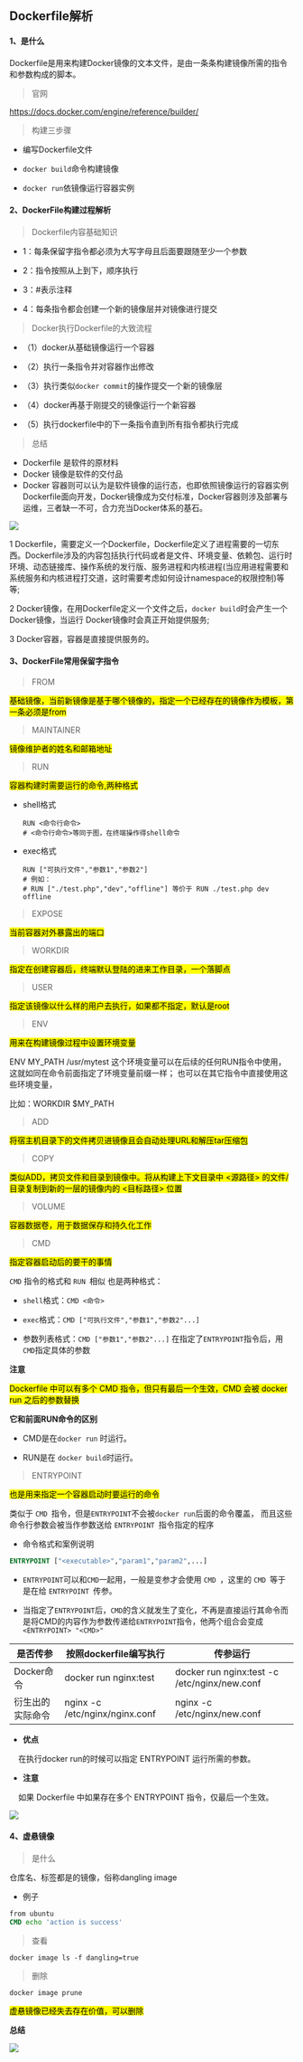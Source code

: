 ## Dockerfile解析

#### 1、是什么

Dockerfile是用来构建Docker镜像的文本文件，是由一条条构建镜像所需的指令和参数构成的脚本。

> 官网

https://docs.docker.com/engine/reference/builder/

> 构建三步骤

- 编写Dockerfile文件

- `docker build`命令构建镜像

- `docker run`依镜像运行容器实例

#### 2、DockerFile构建过程解析

> Dockerfile内容基础知识

- 1：每条保留字指令都必须为大写字母且后面要跟随至少一个参数

- 2：指令按照从上到下，顺序执行

- 3：#表示注释

- 4：每条指令都会创建一个新的镜像层并对镜像进行提交

> Docker执行Dockerfile的大致流程

- （1）docker从基础镜像运行一个容器

- （2）执行一条指令并对容器作出修改

- （3）执行类似`docker commit`的操作提交一个新的镜像层

- （4）docker再基于刚提交的镜像运行一个新容器

- （5）执行dockerfile中的下一条指令直到所有指令都执行完成

> 总结

* Dockerfile 是软件的原材料
* Docker 镜像是软件的交付品
* Docker 容器则可以认为是软件镜像的运行态，也即依照镜像运行的容器实例
  Dockerfile面向开发，Docker镜像成为交付标准，Docker容器则涉及部署与运维，三者缺一不可，合力充当Docker体系的基石。

![](Dockerfile解析_assets/2022-09-19-19-16-22-image.png)

1 Dockerfile，需要定义一个Dockerfile，Dockerfile定义了进程需要的一切东西。Dockerfile涉及的内容包括执行代码或者是文件、环境变量、依赖包、运行时环境、动态链接库、操作系统的发行版、服务进程和内核进程(当应用进程需要和系统服务和内核进程打交道，这时需要考虑如何设计namespace的权限控制)等等;

2 Docker镜像，在用Dockerfile定义一个文件之后，`docker build`时会产生一个Docker镜像，当运行 Docker镜像时会真正开始提供服务;

3 Docker容器，容器是直接提供服务的。

#### 3、DockerFile常用保留字指令

> FROM

<mark>基础镜像，当前新镜像是基于哪个镜像的，指定一个已经存在的镜像作为模板，第一条必须是from</mark>

> MAINTAINER

<mark>镜像维护者的姓名和邮箱地址</mark>

> RUN

<mark>容器构建时需要运行的命令,两种格式</mark>

- shell格式
  
  ```shell
  RUN <命令行命令>
  # <命令行命令>等同于图，在终端操作得shell命令
  ```

- exec格式
  
  ```shell
  RUN ["可执行文件","参数1","参数2"]
  # 例如：
  # RUN ["./test.php","dev","offline"] 等价于 RUN ./test.php dev offline
  ```

> EXPOSE

<mark>当前容器对外暴露出的端口</mark>

> WORKDIR

<mark>指定在创建容器后，终端默认登陆的进来工作目录，一个落脚点</mark>

> USER

<mark>指定该镜像以什么样的用户去执行，如果都不指定，默认是root</mark>

> ENV

<mark>用来在构建镜像过程中设置环境变量</mark>

ENV MY_PATH /usr/mytest
这个环境变量可以在后续的任何RUN指令中使用，这就如同在命令前面指定了环境变量前缀一样；
也可以在其它指令中直接使用这些环境变量，

比如：WORKDIR $MY_PATH

> ADD

<mark>将宿主机目录下的文件拷贝进镜像且会自动处理URL和解压tar压缩包</mark>

> COPY

<mark>类似ADD，拷贝文件和目录到镜像中。将从构建上下文目录中 <源路径> 的文件/目录复制到新的一层的镜像内的 <目标路径> 位置</mark>

> VOLUME

<mark>容器数据卷，用于数据保存和持久化工作</mark>

> CMD

<mark>指定容器启动后的要干的事情</mark>

`CMD` 指令的格式和 `RUN `相似 也是两种格式：

- `shell`格式：`CMD <命令>`

- `exec`格式：`CMD ["可执行文件","参数1","参数2"...]`

- 参数列表格式：`CMD ["参数1","参数2"...]` 在指定了`ENTRYPOINT`指令后，用`CMD`指定具体的参数

**注意**

<mark>Dockerfile 中可以有多个 CMD 指令，但只有最后一个生效，CMD 会被 docker run 之后的参数替换</mark>

**它和前面RUN命令的区别**

+ CMD是在`docker run` 时运行。

+ RUN是在 `docker build`时运行。

> ENTRYPOINT

<mark>也是用来指定一个容器启动时要运行的命令</mark>

类似于 `CMD `指令，但是`ENTRYPOINT`不会被`docker run`后面的命令覆盖，
而且这些命令行参数会被当作参数送给 `ENTRYPOINT `指令指定的程序

- 命令格式和案例说明

```dockerfile
ENTRYPOINT ["<executable>","param1","param2",...]
```

+ `ENTRYPOINT`可以和`CMD`一起用，一般是变参才会使用 `CMD `，这里的 `CMD `等于是在给 `ENTRYPOINT `传参。

+ 当指定了`ENTRYPOINT`后，`CMD`的含义就发生了变化，不再是直接运行其命令而是将CMD的内容作为参数传递给`ENTRYPOINT`指令，他两个组合会变成`<ENTRYPOINT> "<CMD>"`

| 是否传参     | 按照dockerfile编写执行               | 传参运行                                          |
| -------- | ------------------------------ | --------------------------------------------- |
| Docker命令 | docker run  nginx:test         | docker run  nginx:test -c /etc/nginx/new.conf |
| 衍生出的实际命令 | nginx -c /etc/nginx/nginx.conf | nginx -c /etc/nginx/new.conf                  |

+ **优点**

    在执行docker run的时候可以指定 ENTRYPOINT 运行所需的参数。

+ **注意**

    如果 Dockerfile 中如果存在多个 ENTRYPOINT 指令，仅最后一个生效。

![](Dockerfile解析_assets/2022-09-19-19-47-39-image.png)

#### 4、虚悬镜像

> 是什么

仓库名、标签都是<none>的镜像，俗称dangling image

- 例子

```dockerfile
from ubuntu
CMD echo 'action is success'
```

> 查看

```shell
docker image ls -f dangling=true
```

> 删除

```shell
docker image prune
```

<mark>虚悬镜像已经失去存在价值，可以删除</mark>

**总结**

![](Dockerfile解析_assets/2022-09-19-19-11-27-image.png)
